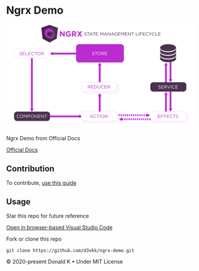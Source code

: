 # Ngrx Demo

![Ngrx Logo](https://github.com/d3vkk/ngrx-demo/blob/master/ngrx.png)

Ngrx Demo from Official Docs

[Official Docs](https://ngrx.io/guide/store)

## Contribution

To contribute, [use this guide](https://github.com/d3vkk/open-source/blob/master/CONTRIBUTING.md)

## Usage

Star this repo for future reference

[Open in browser-based Visual Studio Code](https://vscode.dev//github/d3vkk/ngrx-demo)

Fork or clone this repo
```
git clone https://github.com/d3vkk/ngrx-demo.git
```

© 2020-present Donald K • Under MIT License
